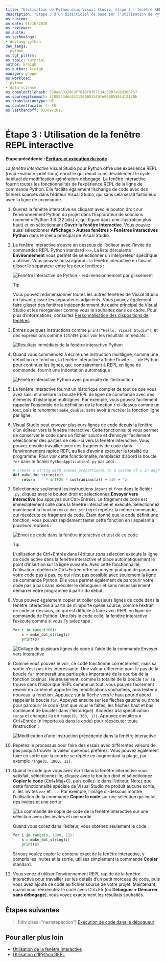 ```yaml
---
title: "Utilisation de Python dans Visual Studio, étape 3 - fenêtre REPL interactive | Microsoft Docs"
description: "Étape 3 d’un didacticiel de base sur l’utilisation de Python dans Visual Studio, présentant la fenêtre REPL interactive de Python."
ms.custom: 
ms.date: 01/16/2018
ms.reviewer: 
ms.suite: 
ms.technology:
- devlang-python
dev_langs:
- python
ms.tgt_pltfrm: 
ms.topic: tutorial
author: kraigb
ms.author: kraigb
manager: ghogen
ms.workload:
- python
- data-science
ms.openlocfilehash: 598aa6332d69f7818f9f67134c3207a9bd365757
ms.sourcegitcommit: 3285243d6c0521266053340fe06505885d12178b
ms.translationtype: HT
ms.contentlocale: fr-FR
ms.lasthandoff: 03/09/2018
---
```

# <a name="step-3-using-the-interactive-repl-window"></a>Étape 3 : Utilisation de la fenêtre REPL interactive

**Étape précédente : [Écriture et exécution du code](tutorial-working-with-python-in-visual-studio-step-02-writing-code.md)**

La *fenêtre interactive* Visual Studio pour Python offre une expérience REPL (read-evaluate-print-loop) enrichie qui réduit considérablement le cycle habituel de modification-génération-débogage. La fenêtre interactive fournit toutes les fonctionnalités de l’expérience REPL de la ligne de commande Python. Elle facilite également l’échange de code avec des fichiers sources dans l’éditeur Visual Studio, qui sans cela serait fastidieux avec la ligne de commande.

1. Ouvrez la fenêtre interactive en cliquant avec le bouton droit sur l’environnement Python du projet dans l’Explorateur de solutions (comme « Python 3.6 (32 bits) », qui figure dans une illustration plus haut) et en sélectionnant **Ouvrir la fenêtre Interactive**. Vous pouvez aussi sélectionner **Affichage > Autres fenêtres > Fenêtres interactives Python** dans le menu principal de Visual Studio.

1. La fenêtre interactive s’ouvre en dessous de l’éditeur avec l’invite de commandes REPL Python standard `>>>`. La liste déroulante **Environnement** vous permet de sélectionner un interpréteur spécifique à utiliser. Vous pouvez aussi agrandir la fenêtre interactive en faisant glisser le séparateur entre les deux fenêtres :

    ![Fenêtre interactive de Python - redimensionnement par glissement](media/vs-getting-started-python-11-interactive1b.png)

    > [!Tip]
    > Vous pouvez redimensionner toutes les autres fenêtres de Visual Studio en faisant glisser les séparateurs adjacents. Vous pouvez également faire glisser des fenêtres indépendamment du cadre principal de Visual Studio et les réorganiser comme vous le souhaitez dans ce cadre. Pour plus d’informations, consultez [Personnalisation des dispositions de fenêtres](../ide/customizing-window-layouts-in-visual-studio.md).

1. Entrez quelques instructions comme `print("Hello, Visual Studio")`, et des expressions comme `123/456` pour voir les résultats immédiats :

    ![Résultats immédiats de la fenêtre interactive Python](media/vs-getting-started-python-12-interactive2.png)

1. Quand vous commencez à écrire une instruction multiligne, comme une définition de fonction, la fenêtre interactive affiche l’invite `...` de Python pour continuer les lignes, qui, contrairement à REPL en ligne de commande, fournit une indentation automatique :

    ![Fenêtre interactive Python avec poursuite de l’instruction](media/vs-getting-started-python-13-interactive3.png)

1. La fenêtre interactive fournit un historique complet de tout ce que vous avez saisi et améliore la boucle REPL de ligne de commande avec des éléments d’historique multilignes. Par exemple, vous pouvez facilement rappeler l’ensemble de la définition de la fonction `f` ci-dessus comme un tout, puis la renommer `make_double`, sans avoir à recréer la fonction ligne par ligne.

1. Visual Studio peut envoyer plusieurs lignes de code depuis la fenêtre d’un éditeur vers la fenêtre interactive. Cette fonctionnalité vous permet de conserver le code dans un fichier source et d’envoyer facilement sélectionner des parties de celui-ci vers la fenêtre interactive. Vous pouvez ensuite travailler avec ces fragments de code dans l’environnement rapide REPL au lieu d’avoir à exécuter la totalité du programme. Pour voir cette fonctionnalité, remplacez d’abord la boucle `for` dans le fichier `PythonApplication1.py` par ceci :

    ```python
    # Create a string with spaces proportional to a cosine of x in degrees
    def make_dot_string(x):
        return ' ' * int(20 * cos(radians(x)) + 20) + 'o'
    ```

1. Sélectionnez seulement les instructions `import` et `from` dans le fichier `.py`, cliquez avec le bouton droit et sélectionnez **Envoyer vers Interactive** (ou appuyez sur Ctrl+Entrée). Le fragment de code est immédiatement collé dans la fenêtre interactive et exécuté. Sélectionnez maintenant la fonction `make_dot_string` et répétez la même commande, qui réexécute ce fragment de code. Étant donné que le code définit une fonction, vous pouvez rapidement tester cette fonction en l’appelant à plusieurs reprises :

    ![Envoi de code dans la fenêtre interactive et test de ce code](media/vs-getting-started-python-14-interactive4.png)

    > [!Tip]
    > L’utilisation de Ctrl+Entrée dans l’éditeur *sans* sélection exécute la ligne de code active dans la fenêtre interactive et place automatiquement le point d’insertion sur la ligne suivante. Avec cette fonctionnalité, l’utilisation répétée de Ctrl+Entrée offre un moyen pratique de parcourir votre code pas à pas, ce qui n’est pas possible avec seulement la ligne de commande Python. Elle vous permet également de parcourir votre code pas à pas sans exécuter le débogueur et sans nécessairement démarrer votre programme à partir du début.

1. Vous pouvez également copier et coller plusieurs lignes de code dans la fenêtre interactive à partir de n’importe quelle source, comme l’extrait de code ci-dessous, ce qui est difficile à faire avec REPL en ligne de commande de Python. Une fois le code collé, la fenêtre interactive l’exécute comme si vous l’y aviez tapé :

    ```python
    for i in range(360):
        s = make_dot_string(i)
        print(s)
    ```

    ![Collage de plusieurs lignes de code à l’aide de la commande Envoyer vers Interactive](media/vs-getting-started-python-15-interactive5.png)

1. Comme vous pouvez le voir, ce code fonctionne correctement, mais sa sortie n’est pas très intéressante. Une valeur différente pour le pas de la boucle `for` montrerait une partie plus importante de la courbe de la fonction cosinus. Heureusement, comme la totalité de la boucle `for` se trouve dans l’historique REPL comme un tout, vous pouvez facilement revenir en arrière et apporter les modifications souhaitées, puis tester à nouveau la fonction. Appuyez sur la flèche vers le haut pour d’abord rappeler la boucle `for`. Appuyez ensuite sur les flèches gauche ou droite pour parcourir le code (tant que vous le faites, les flèches haut et bas continuent de boucler dans l’historique). Accédez à la spécification `range` et changez-la en `range(0, 360, 12)`. Appuyez ensuite sur Ctrl+Entrée (n’importe où dans le code) pour réexécuter toute l’instruction :

    ![Modification d’une instruction précédente dans la fenêtre interactive](media/vs-getting-started-python-16-interactive6.png)

1. Répétez le processus pour faire des essais avec différentes valeurs de pas jusqu’à trouver la valeur que vous préférez. Vous pouvez également faire en sorte que la courbe se répète en augmentant la plage, par exemple `range(0, 1800, 12)`.
 
1. Quand le code que vous avez écrit dans la fenêtre interactive vous satisfait, sélectionnez-le, cliquez avec le bouton droit et sélectionnez **Copier le code** (Ctrl+Maj+C), puis collez-le dans l’éditeur. Notez que cette fonctionnalité spéciale de Visual Studio ne produit aucune sortie, ni les invites `>>>` et `...`. Par exemple, l’image ci-dessous montre l’utilisation de la commande **Copier le code** sur une sélection qui inclut des invites et une sortie :

    ![La commande de copie de code de la fenêtre interactive sur une sélection avec des invites et une sortie](media/vs-getting-started-python-17-interactive7.png)

    Quand vous collez dans l’éditeur, vous obtenez seulement le code :

    ```python
    for i in range(0, 1800, 12):
        s = make_dot_string(i)
        print(s)
    ```

    Si vous voulez copier le contenu exact de la fenêtre interactive, y compris les invites et la sortie, utilisez simplement la commande **Copier** standard.

1. Vous venez d’utiliser l’environnement REPL rapide de la fenêtre interactive pour travailler sur les détails d’un petit morceau de code, puis vous avez ajouté ce code au fichier source de votre projet. Maintenant, quand vous réexécutez le code avec Ctrl+F5 (ou **Déboguer > Démarrer sans débogage**), vous voyez exactement les résultats souhaités.

## <a name="next-steps"></a>Étapes suivantes

> [!div class="nextstepaction"]
> [Exécution de code dans le débogueur](tutorial-working-with-python-in-visual-studio-step-04-debugging.md)

## <a name="going-deeper"></a>Pour aller plus loin

- [Utilisation de la fenêtre interactive](python-interactive-repl-in-visual-studio.md)
- [Utilisation d’IPython REPL](interactive-repl-ipython.md)

